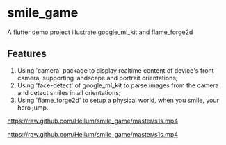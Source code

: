 # smile_game

A flutter demo project illustrate google_ml_kit and flame_forge2d

## Features
1. Using 'camera' package to display realtime content of device's front camera, supporting landscape and portrait orientations;
2. Using 'face-detect' of google_ml_kit to parse images from the camera and detect smiles in all orientations;
3. Using 'flame_forge2d' to setup a physical world, when you smile, your hero jump.

https://raw.github.com/Heilum/smile_game/master/s1s.mp4

https://raw.github.com/Heilum/smile_game/master/s1s.mp4
